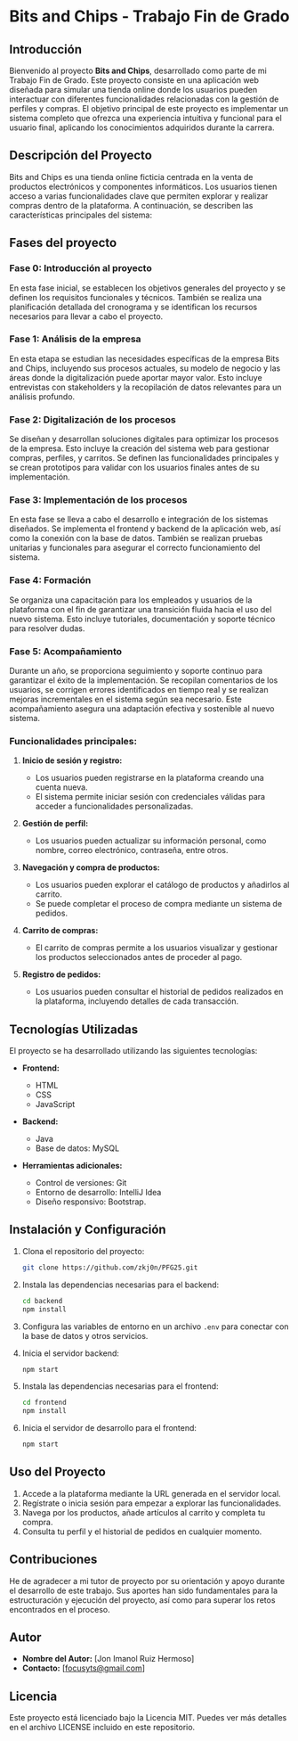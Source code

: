 # Bits and Chips - Trabajo Fin de Grado

## Introducción
Bienvenido al proyecto **Bits and Chips**, desarrollado como parte de mi Trabajo Fin de Grado. Este proyecto consiste en una aplicación web diseñada para simular una tienda online donde los usuarios pueden interactuar con diferentes funcionalidades relacionadas con la gestión de perfiles y compras. El objetivo principal de este proyecto es implementar un sistema completo que ofrezca una experiencia intuitiva y funcional para el usuario final, aplicando los conocimientos adquiridos durante la carrera.

## Descripción del Proyecto
Bits and Chips es una tienda online ficticia centrada en la venta de productos electrónicos y componentes informáticos. Los usuarios tienen acceso a varias funcionalidades clave que permiten explorar y realizar compras dentro de la plataforma. A continuación, se describen las características principales del sistema:

## Fases del proyecto

### Fase 0: Introducción al proyecto
En esta fase inicial, se establecen los objetivos generales del proyecto y se definen los requisitos funcionales y técnicos. También se realiza una planificación detallada del cronograma y se identifican los recursos necesarios para llevar a cabo el proyecto.

### Fase 1: Análisis de la empresa
En esta etapa se estudian las necesidades específicas de la empresa Bits and Chips, incluyendo sus procesos actuales, su modelo de negocio y las áreas donde la digitalización puede aportar mayor valor. Esto incluye entrevistas con stakeholders y la recopilación de datos relevantes para un análisis profundo.

### Fase 2: Digitalización de los procesos
Se diseñan y desarrollan soluciones digitales para optimizar los procesos de la empresa. Esto incluye la creación del sistema web para gestionar compras, perfiles, y carritos. Se definen las funcionalidades principales y se crean prototipos para validar con los usuarios finales antes de su implementación.

### Fase 3: Implementación de los procesos
En esta fase se lleva a cabo el desarrollo e integración de los sistemas diseñados. Se implementa el frontend y backend de la aplicación web, así como la conexión con la base de datos. También se realizan pruebas unitarias y funcionales para asegurar el correcto funcionamiento del sistema.

### Fase 4: Formación
Se organiza una capacitación para los empleados y usuarios de la plataforma con el fin de garantizar una transición fluida hacia el uso del nuevo sistema. Esto incluye tutoriales, documentación y soporte técnico para resolver dudas.

### Fase 5: Acompañamiento
Durante un año, se proporciona seguimiento y soporte continuo para garantizar el éxito de la implementación. Se recopilan comentarios de los usuarios, se corrigen errores identificados en tiempo real y se realizan mejoras incrementales en el sistema según sea necesario. Este acompañamiento asegura una adaptación efectiva y sostenible al nuevo sistema.

### Funcionalidades principales:
1. **Inicio de sesión y registro:**
   - Los usuarios pueden registrarse en la plataforma creando una cuenta nueva.
   - El sistema permite iniciar sesión con credenciales válidas para acceder a funcionalidades personalizadas.

2. **Gestión de perfil:**
   - Los usuarios pueden actualizar su información personal, como nombre, correo electrónico, contraseña, entre otros.

3. **Navegación y compra de productos:**
   - Los usuarios pueden explorar el catálogo de productos y añadirlos al carrito.
   - Se puede completar el proceso de compra mediante un sistema de pedidos.

4. **Carrito de compras:**
   - El carrito de compras permite a los usuarios visualizar y gestionar los productos seleccionados antes de proceder al pago.

5. **Registro de pedidos:**
   - Los usuarios pueden consultar el historial de pedidos realizados en la plataforma, incluyendo detalles de cada transacción.

## Tecnologías Utilizadas
El proyecto se ha desarrollado utilizando las siguientes tecnologías:

- **Frontend:**
  - HTML
  - CSS
  - JavaScript

- **Backend:**
  - Java
  - Base de datos: MySQL

- **Herramientas adicionales:**
  - Control de versiones: Git
  - Entorno de desarrollo: IntelliJ Idea
  - Diseño responsivo: Bootstrap.

## Instalación y Configuración
1. Clona el repositorio del proyecto:
   ```bash
   git clone https://github.com/zkj0n/PFG25.git
   ```

2. Instala las dependencias necesarias para el backend:
   ```bash
   cd backend
   npm install
   ```

3. Configura las variables de entorno en un archivo `.env` para conectar con la base de datos y otros servicios.

4. Inicia el servidor backend:
   ```bash
   npm start
   ```

5. Instala las dependencias necesarias para el frontend:
   ```bash
   cd frontend
   npm install
   ```

6. Inicia el servidor de desarrollo para el frontend:
   ```bash
   npm start
   ```

## Uso del Proyecto
1. Accede a la plataforma mediante la URL generada en el servidor local.
2. Regístrate o inicia sesión para empezar a explorar las funcionalidades.
3. Navega por los productos, añade artículos al carrito y completa tu compra.
4. Consulta tu perfil y el historial de pedidos en cualquier momento.

## Contribuciones
He de agradecer a mi tutor de proyecto por su orientación y apoyo durante el desarrollo de este trabajo. Sus aportes han sido fundamentales para la estructuración y ejecución del proyecto, así como para superar los retos encontrados en el proceso.
## Autor
- **Nombre del Autor:** [Jon Imanol Ruiz Hermoso]
- **Contacto:** [focusyts@gmail.com]

## Licencia
Este proyecto está licenciado bajo la Licencia MIT. Puedes ver más detalles en el archivo LICENSE incluido en este repositorio.

